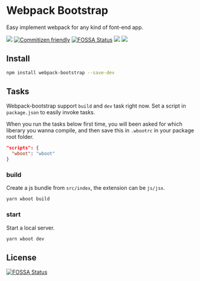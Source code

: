 # Webpack Bootstrap

Easy implement webpack for any kind of font-end app.

[![](https://img.shields.io/badge/node-%3E%3D6.11.5-brightgreen.svg)](https://nodejs.org/en/)
[![Commitizen friendly](https://img.shields.io/badge/commitizen-friendly-brightgreen.svg)](http://commitizen.github.io/cz-cli/)
[![FOSSA Status](https://app.fossa.io/api/projects/git%2Bgithub.com%2Fmrbone%2Fwebpack-bootstrap.svg?type=shield)](https://app.fossa.io/projects/git%2Bgithub.com%2Fmrbone%2Fwebpack-bootstrap?ref=badge_shield)
[![](https://travis-ci.org/mrbone/webpack-bootstrap.svg?branch=master)](https://travis-ci.org/mrbone/webpack-bootstrap)
[![](https://codecov.io/gh/mrbone/webpack-bootstrap/branch/master/graph/badge.svg)](https://codecov.io/gh/mrbone/webpack-bootstrap?branch=master)

## Install

```bash
npm install webpack-bootstrap --save-dev
```

## Tasks

Webpack-bootstrap support `build` and `dev` task right now. Set a script in `package.json` to easily invoke tasks.

When you run the tasks below first time, you will been asked for which liberary you wanna compile, and then save this in `.wbootrc` in your package root folder.

```json
"scripts": {
  "wboot": "wboot"
}
```

### build

Create a js bundle from `src/index`, the extension can be `js/jsx`.

```bash
yarn wboot build
```

### start

Start a local server.

```bash
yarn wboot dev
```

## License
[![FOSSA Status](https://app.fossa.io/api/projects/git%2Bgithub.com%2Fmrbone%2Fwebpack-bootstrap.svg?type=large)](https://app.fossa.io/projects/git%2Bgithub.com%2Fmrbone%2Fwebpack-bootstrap?ref=badge_large)